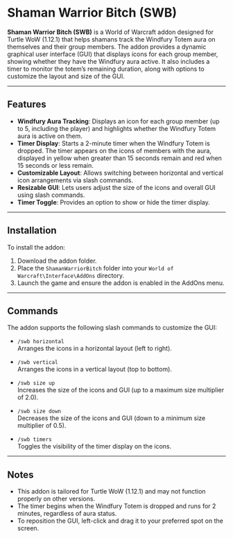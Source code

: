# Shaman Warrior Bitch (SWB)

**Shaman Warrior Bitch (SWB)** is a World of Warcraft addon designed for Turtle WoW (1.12.1) that helps shamans track the Windfury Totem aura on themselves and their group members. The addon provides a dynamic graphical user interface (GUI) that displays icons for each group member, showing whether they have the Windfury aura active. It also includes a timer to monitor the totem’s remaining duration, along with options to customize the layout and size of the GUI.

---

## Features

- **Windfury Aura Tracking**: Displays an icon for each group member (up to 5, including the player) and highlights whether the Windfury Totem aura is active on them.
- **Timer Display**: Starts a 2-minute timer when the Windfury Totem is dropped. The timer appears on the icons of members with the aura, displayed in yellow when greater than 15 seconds remain and red when 15 seconds or less remain.
- **Customizable Layout**: Allows switching between horizontal and vertical icon arrangements via slash commands.
- **Resizable GUI**: Lets users adjust the size of the icons and overall GUI using slash commands.
- **Timer Toggle**: Provides an option to show or hide the timer display.
---

## Installation

To install the addon:

1. Download the addon folder.
2. Place the `ShamanWarriorBitch` folder into your `World of Warcraft\Interface\AddOns` directory.
3. Launch the game and ensure the addon is enabled in the AddOns menu.

---

## Commands

The addon supports the following slash commands to customize the GUI:

- `/swb horizontal`  
  Arranges the icons in a horizontal layout (left to right).

- `/swb vertical`  
  Arranges the icons in a vertical layout (top to bottom).

- `/swb size up`  
  Increases the size of the icons and GUI (up to a maximum size multiplier of 2.0).

- `/swb size down`  
  Decreases the size of the icons and GUI (down to a minimum size multiplier of 0.5).

- `/swb timers`  
  Toggles the visibility of the timer display on the icons.

---

## Notes

- This addon is tailored for Turtle WoW (1.12.1) and may not function properly on other versions.
- The timer begins when the Windfury Totem is dropped and runs for 2 minutes, regardless of aura status.
- To reposition the GUI, left-click and drag it to your preferred spot on the screen.
